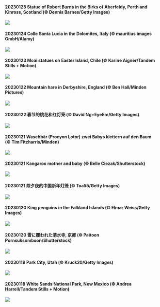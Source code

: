 #### 20230125 Statue of Robert Burns in the Birks of Aberfeldy, Perth and Kinross, Scotland (© Dennis Barnes/Getty Images)

![](20230125_BirksofAberfeldy_1920x1080.jpg)

#### 20230124 Colle Santa Lucia in the Dolomites, Italy (© mauritius images GmbH/Alamy)

![](20230124_ColleSantaLucia_1920x1080.jpg)

#### 20230123 Moai statues on Easter Island, Chile (© Karine Aigner/Tandem Stills + Motion)

![](20230123_SunriseMoai_1920x1080.jpg)

#### 20230122 Mountain hare in Derbyshire, England (© Ben Hall/Minden Pictures)

![](20230122_YearRabbit_1920x1080.jpg)

#### 20230122 春节的桃花和红灯笼 (© David Ng+EyeEm/Getty Images)

![](20230122_ChineseSpringFestival_1920x1080.jpg)

#### 20230121 Waschbär (Procyon Lotor) zwei Babys klettern auf den Baum (© Tim Fitzharris/Minden)

![](20230121_WaschbaerBirke_1920x1080.jpg)

#### 20230121 Kangaroo mother and baby (© Belle Ciezak/Shutterstock)

![](20230121_HuggingKanga_1920x1080.jpg)

#### 20230121 除夕夜的中国新年灯笼 (© Toa55/Getty Images)

![](20230121_ChineseNewYearEve_1920x1080.jpg)

#### 20230120 King penguins in the Falkland Islands (© Elmar Weiss/Getty Images)

![](20230120_FalklandKings_1920x1080.jpg)

#### 20230120 雪に覆われた清水寺, 京都 (© Paitoon Pornsuksomboon/Shutterstock)

![](20230120_Daikan_1920x1080.jpg)

#### 20230119 Park City, Utah (© Kruck20/Getty Images)

![](20230119_SFFParkCity_1920x1080.jpg)

#### 20230118 White Sands National Park, New Mexico (© Andrea Harrell/Tandem Stills + Motion)

![](20230118_WhiteSands_1920x1080.jpg)

